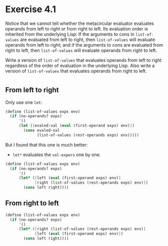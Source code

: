 # Exercise 4.1

Notice that we cannot tell whether the metacircular evaluator evaluates operands
from left to right or from right to left. Its evaluation order is inherited from
the underlying Lisp: If the arguments to cons in `list-of-values` are evaluated
from left to right, then `list-of-values` will evaluate operands from left to
right; and if the arguments to cons are evaluated from right to left, then
`list-of-values` will evaluate operands from right to left.

Write a version of `list-of-values` that evaluates operands from left to right
regardless of the order of evaluation in the underlying Lisp. Also write a
version of `list-of-values` that evaluates operands from right to left.

#

## From left to right

Only use one `let`:

```scheme
(define (list-of-values exps env)
  (if (no-operands? exps)
      '()
      (let ([evaled-val (eval (first-operand exps) env)])
        (cons evaled-val
              (list-of-values (rest-operands exps) env)))))
```

But I found that this one is much better: 

- `let*` evaluates the `val-expers` one by one.

```scheme
(define (list-of-values exps env)
  (if (no-operands? exps)
      '()
      (let* ([left (eval (first-operand exps) env)]
             [right (list-of-values (rest-operands exps) env)])
        (cons left right))))
```

## From right to left

```scheme
(define (list-of-values exps env)
  (if (no-operands? exps)
      '()
      (let* ([right (list-of-values (rest-operands exps) env)]
             [left (eval (first-operand exps) env)])
        (cons left right))))
```
